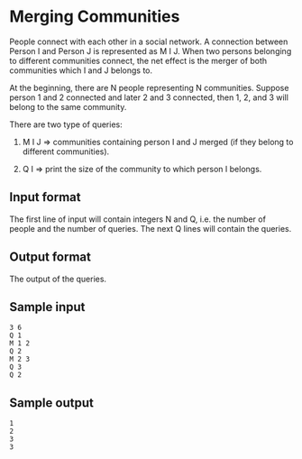 # Merging Communities

People connect with each other in a social network. A connection between
Person I and Person J is represented as M I J. When two persons belonging to
different communities connect, the net effect is the merger of both
communities which I and J belongs to.

At the beginning, there are N people representing N communities. Suppose
person 1 and 2 connected and later 2 and 3 connected, then 1, 2, and 3 will
belong to the same community.

There are two type of queries:

1. M I J => communities containing person I and J merged (if they belong to
different communities).

2. Q I => print the size of the community to which person I belongs.

## Input format

The first line of input will contain integers N and Q, i.e. the number of
people and the number of queries. The next Q lines will contain the queries.

## Output format

The output of the queries.

## Sample input

    3 6
    Q 1
    M 1 2
    Q 2
    M 2 3
    Q 3
    Q 2

## Sample output

    1
    2
    3
    3
